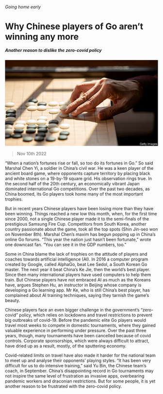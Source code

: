 ###### Going home early

# Why Chinese players of Go aren’t winning any more 

##### Another reason to dislike the zero-covid policy 

![image](images/20221112_CNP003.jpg) 

> Nov 10th 2022 

“When a nation’s fortunes rise or fall, so too do its fortunes in Go.” So said Marshal Chen Yi, a soldier in China’s civil war. He was a keen player of the ancient board game, where opponents capture territory by placing black and white stones on a 19-by-19 square grid. His observation rings true. In the second half of the 20th century, an economically vibrant Japan dominated international Go competitions. Over the past two decades, as China boomed, its Go players took home many of the most important trophies.

But in recent years Chinese players have been losing more than they have been winning. Things reached a new low this month, when, for the first time since 2000, not a single Chinese player made it to the semi-finals of the prestigious Samsung Fire Cup. Competitors from South Korea, another country passionate about the game, took all the top spots (Shin Jin-seo won on November 8th). Marshal Chen’s maxim has begun popping up in China’s online Go forums. “This year the nation just hasn’t been fortunate,” wrote one downcast fan. “You can see it in the GDP numbers, too.”

Some in China blame the lack of trophies on the attitude of players and coaches towards artificial intelligence (AI). In 2016 a computer program created by Google, called AlphaGo, beat Lee Sedol, a South Korean Go master. The next year it beat China’s Ke Jie, then the world’s best player. Since then many international players have used computers to help them train. But Chinese players have not embraced AI as much as the Koreans have, argues Stephen Hu, an instructor in Beijing whose company is developing a Go learning app. Mr Ke, who is still China’s best player, has complained about AI training techniques, saying they tarnish the game’s beauty.

Chinese players face an even bigger challenge in the government’s “zero-covid” policy, which relies on lockdowns and travel restrictions to prevent big outbreaks of covid-19. Before the pandemic elite Go players would travel most weeks to compete in domestic tournaments, where they gained valuable experience in performing under pressure. Over the past three years, though, many tournaments have been cancelled because of covid controls. Corporate sponsorships, which were always difficult to attract, have dried up as a result, mostly, of the sputtering economy. 

Covid-related limits on travel have also made it harder for the national team to meet up and analyse their opponents’ playing styles. “It has been very difficult for us to do intensive training,” said Yu Bin, the Chinese team’s coach, in September. China’s disappointing record in Go tournaments may not inspire the same level of frustration as invasive apps, overbearing pandemic workers and draconian restrictions. But for some people, it is yet another reason to be frustrated with the zero-covid policy.


